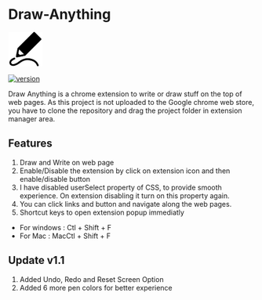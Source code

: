 # Draw-Anything

<img src="https://github.com/Abhaysardhara/Draw-Anything-Google-Chrome-Extension/blob/main/logo.png" width="70" height="70" />

[![version](https://img.shields.io/badge/version-1.1-yellow.svg)](https://github.com/Abhaysardhara/Draw-Anything-Google-Chrome-Extension/releases/tag/v1.0)

Draw Anything is a chrome extension to write or draw stuff on the top of web pages. As this project is not uploaded to the Google chrome web store, you have to clone the repository and drag the project folder in extension manager area.

## Features
1. Draw and Write on web page
1. Enable/Disable the extension by click on extension icon and then enable/disable button
1. I have disabled userSelect property of CSS, to provide smooth experience. On extension disabling it turn on this property again.
1. You can click links and button and navigate along the web pages.
1. Shortcut keys to open extension popup immediatly
  * For windows : Ctl + Shift + F
  * For Mac : MacCtl + Shift + F

## Update v1.1
1. Added Undo, Redo and Reset Screen Option
1. Added 6 more pen colors for better experience
